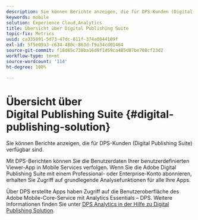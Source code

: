 ```yaml
---
description: Sie können Berichte anzeigen, die für DPS-Kunden (Digital Publishing Suite) verfügbar sind.
keywords: mobile
solution: Experience Cloud,Analytics
title: Übersicht über Digital Publishing Suite
topic-fix: Metrics
uuid: ca335891-5d73-47dc-811f-374a0844109f
exl-id: 5f5e09a3-c634-480c-863d-f9a34cd01464
source-git-commit: f18d65c738ba16d9f1459ca485d87be708cf23d2
workflow-type: tm+mt
source-wordcount: '114'
ht-degree: 100%

---
```


# Übersicht über Digital Publishing Suite {#digital-publishing-solution}

Sie können Berichte anzeigen, die für DPS-Kunden (Digital Publishing Suite) verfügbar sind.

Mit DPS-Berichten können Sie die Benutzerdaten Ihrer benutzerdefinierten Viewer-App in Mobile Services verfolgen. Wenn Sie die Adobe Digital Publishing Suite mit einem Professional- oder Enterprise-Konto abonnieren, erhalten Sie Zugriff auf grundlegende Analysefunktionen für alle Ihre Apps.

Über DPS erstellte Apps haben Zugriff auf die Benutzeroberfläche des Adobe Mobile-Core-Service mit Analytics Essentials – DPS. Weitere Informationen finden Sie unter [DPS Analytics in der Hilfe zu Digital Publishing Solution](https://helpx.adobe.com/de/digital-publishing-suite/help/omniture-analytics.html).
